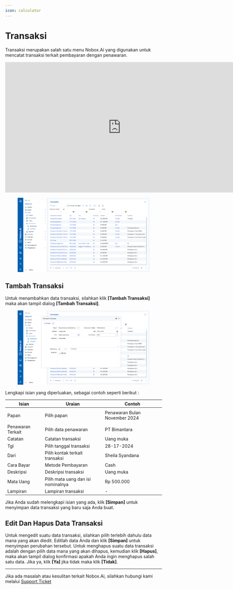 ```yaml
---
icon: calculator
---
```


# <i class="fa-regular fa-exchange-alt"></i> Transaksi

Transaksi merupakan salah satu menu Nobox.Ai yang digunakan untuk mencatat transaksi terkait pembayaran dengan penawaran.


<iframe width="742" height="418" src="https://www.youtube.com/embed/X1w93uAPn-8" title="Pengenalan Tampilan NoBox" frameborder="0" allow="accelerometer; autoplay; clipboard-write; encrypted-media; gyroscope; picture-in-picture; web-share" referrerpolicy="strict-origin-when-cross-origin" allowfullscreen></iframe>


<figure><img src="../../.gitbook/assets/Transaksi.png" alt=""><figcaption></figcaption></figure>

## **Tambah Transaksi**

Untuk menambahkan data transaksi, silahkan klik **\[Tambah Transaksi]** maka akan tampil dialog **\[Tambah Transaksi]**.

<figure><img src="../../.gitbook/assets/Tambah Transaksi.png" alt=""><figcaption></figcaption></figure>

Lengkapi isian yang diperluakan, sebagai contoh seperti berikut :

| Isian             | Uraian                             | Contoh                        |
| ----------------- | ---------------------------------- | ----------------------------- |
| <p>Papan<br></p>  | Pilih papan                        | Penawaran Bulan November 2024 |
| Penawaran Terkait | Pilih data penawaran               | PT Bimantara                  |
| Catatan           | Catatan transaksi                  | Uang muka                     |
| Tgl               | Pilih tanggal transaksi            | 28-17-2024                    |
| Dari              | Pilih kontak terkait transaksi     | Sheila Syandana               |
| Cara Bayar        | Metode Pembayaran                  | Cash                          |
| Deskripsi         | Deskripsi transaksi                | Uang muka                     |
| Mata Uang         | Pilih mata uang dan isi nominalnya | Rp 500.000                    |
| Lampiran          | Lampiran transaksi                 | -                             |

Jika Anda sudah melengkapi isian yang ada, klik **\[Simpan]** untuk menyimpan data transaksi yang baru saja Anda buat.

## **Edit Dan Hapus Data Transaksi**

Untuk mengedit suatu data transaksi, silahkan pilih terlebih dahulu data mana yang akan diedit. Editlah data Anda dan klik **\[Simpan]** untuk menyimpan perubahan tersebut. Untuk menghapus suatu data transaksi adalah dengan pilih data mana yang akan dihapus, kemudian klik **\[Hapus]**, maka akan tampil dialog konfirmasi apakah Anda ingin menghapus salah satu data. Jika ya, klik **\[Ya]** jika tidak maka klik **\[Tidak]**.

***

Jika ada masalah atau kesulitan terkait Nobox.Ai, silahkan hubungi kami melalui [Support Ticket](https://crm.nobox.ai/clients/tickets)
